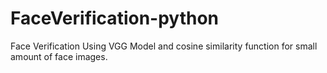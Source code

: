 # FaceVerification-python
Face Verification Using VGG Model and cosine similarity function for small amount of face images.
